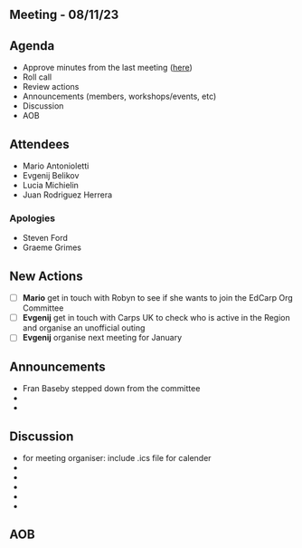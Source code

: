 ## Meeting - 08/11/23

## Agenda
* Approve minutes from the last meeting ([here](https://github.com/edcarp/organising-committee/blob/main/minutes/2023/2023_09_01_EdCarp_Organising_Committee.md))
* Roll call
* Review actions
* Announcements (members, workshops/events, etc)
* Discussion
* AOB

## Attendees
* Mario Antonioletti
* Evgenij Belikov
* Lucia Michielin
* Juan Rodriguez Herrera
  
### Apologies
* Steven Ford
* Graeme Grimes

## New Actions
- [ ] **Mario** get in touch with Robyn to see if she wants to join the EdCarp Org Committee
- [ ] **Evgenij** get in touch with Carps UK to check who is active in the Region and organise an unofficial outing
- [ ] **Evgenij** organise next meeting for January

## Announcements
* Fran Baseby stepped down from the committee
* 
* 

## Discussion
* for meeting organiser: include .ics file for calender
* 
* 
* 
* 
* 
  
## AOB
